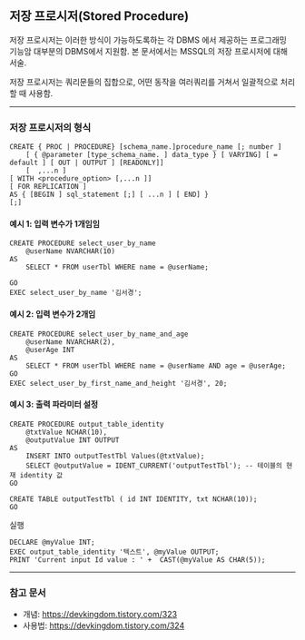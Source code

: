 ## 저장 프로시저(Stored Procedure)

저장 프로시저는 이러한 방식이 가능하도록하는 각 DBMS 에서 제공하는 프로그래밍 기능암
대부분의 DBMS에서 지원함. 본 문서에서는 MSSQL의 저장 프로시저에 대해 서술.

 

저장 프로시저는 쿼리문들의 집합으로, 어떤 동작을 여러쿼리를 거쳐서 일괄적으로 처리할 때 사용함.

---
### 저장 프로시저의 형식

```
CREATE { PROC | PROCEDURE} [schema_name.]procedure_name [; number ]
	[ { @parameter [type_schema_name. ] data_type } [ VARYING] [ = default ] [ OUT | OUTPUT ] [READONLY]] 
	[  ,...n ]
[ WITH <procedure_option> [,...n ]]
[ FOR REPLICATION ]
AS { [BEGIN ] sql_statement [;] [ ...n ] [ END] }
[;]
```

#### 예시 1: 입력 변수가 1개임임
```
CREATE PROCEDURE select_user_by_name
	@userName NVARCHAR(10)
AS
	SELECT * FROM userTbl WHERE name = @userName;

GO
EXEC select_user_by_name '김서경';
```


#### 예시 2: 입력 변수가 2개임
```
CREATE PROCEDURE select_user_by_name_and_age
	@userName NVARCHAR(2),
	@userAge INT
AS
	SELECT * FROM userTbl WHERE name = @userName AND age = @userAge;
GO
EXEC select_user_by_first_name_and_height '김서경', 20;
```

#### 예시 3: 출력 파라미터 설정
```
CREATE PROCEDURE output_table_identity
	@txtValue NCHAR(10),
	@outputValue INT OUTPUT
AS
	INSERT INTO outputTestTbl Values(@txtValue);
	SELECT @outputValue = IDENT_CURRENT('outputTestTbl'); -- 테이블의 현재 identity 값
GO

CREATE TABLE outputTestTbl ( id INT IDENTITY, txt NCHAR(10));
GO
```
실행
```
DECLARE @myValue INT;
EXEC output_table_identity '텍스트', @myValue OUTPUT;
PRINT 'Current input Id value : ' +  CAST(@myValue AS CHAR(5));
```

---
### 참고 문서
- 개념: https://devkingdom.tistory.com/323
- 사용법: https://devkingdom.tistory.com/324